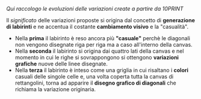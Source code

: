 _Qui raccologo le evoluzioni delle variazioni create a partire da 10PRINT_  

Il _significato_ delle variazioni proposte si origina dal concetto di **generazione di labirinti** e ne accentua il costante **cambiamento visivo** e la "casualità".  
- Nella **prima** il labirinto è reso ancora più **"casuale"** perchè le diagonali non vengono disegnate riga per riga ma a caso all'interno della canvas.  
- Nella **seconda** il labirinto si origina dai quattro lati della canvas e nel momento in cui le righe si sovrappongono si ottengono **variazioni grafiche** nuove delle linee disegnate.  
- Nella **terza** il labirinto è inteso come una griglia in cui risaltano i **colori** casuali delle singole celle e, una volta coperta tutta la canvas di rettangolini, 
torna ad apparire il **disegno grafico di diagonali** che richiama la variazione originaria.
